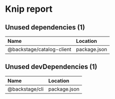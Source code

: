 # Knip report

## Unused dependencies (1)

| Name                      | Location     |
|:--------------------------|:-------------|
| @backstage/catalog-client | package.json |

## Unused devDependencies (1)

| Name           | Location     |
|:---------------|:-------------|
| @backstage/cli | package.json |

